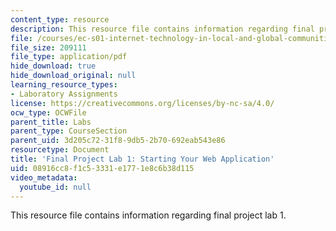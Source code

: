 ```yaml
---
content_type: resource
description: This resource file contains information regarding final project lab 1.
file: /courses/ec-s01-internet-technology-in-local-and-global-communities-spring-2005-summer-2005/08916cc8f1c53331e1771e8c6b38d115_MITEC_S01S05_sb00solb00.pdf
file_size: 209111
file_type: application/pdf
hide_download: true
hide_download_original: null
learning_resource_types:
- Laboratory Assignments
license: https://creativecommons.org/licenses/by-nc-sa/4.0/
ocw_type: OCWFile
parent_title: Labs
parent_type: CourseSection
parent_uid: 3d205c72-31f8-9db5-2b70-692eab543e86
resourcetype: Document
title: 'Final Project Lab 1: Starting Your Web Application'
uid: 08916cc8-f1c5-3331-e177-1e8c6b38d115
video_metadata:
  youtube_id: null
---
```

This resource file contains information regarding final project lab 1.